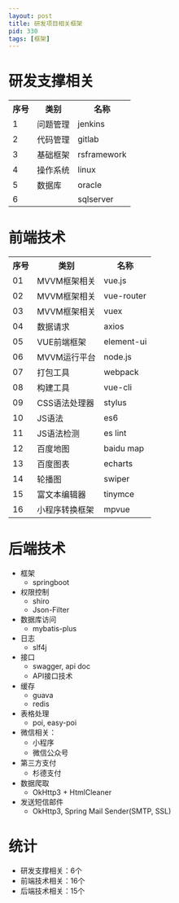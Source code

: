 ```yaml
---
layout: post
title: 研发项目相关框架
pid: 330
tags: [框架]
---
```


# 研发支撑相关

<table>
<tr><th>序号</th><th>类别</th><th>名称</th></tr>
<tr><td>1</td><td>问题管理</td><td>jenkins</td></tr>
<tr><td>2</td><td>代码管理</td><td>gitlab</td></tr>
<tr><td>3</td><td>基础框架</td><td>rsframework</td></tr>
<tr><td>4</td><td>操作系统</td><td>linux</td></tr>
<tr><td>5</td><td>数据库</td><td>oracle</td></tr>
<tr><td>6</td><td></td><td>sqlserver</td></tr>
</table>

# 前端技术

<table>
<tr><th>序号</th><th>类别</th><th>名称</th></tr>
<tr><td>01</td><td>MVVM框架相关</td><td>vue.js</td></tr>
<tr><td>02</td><td>MVVM框架相关</td><td>vue-router</td></tr>
<tr><td>03</td><td>MVVM框架相关</td><td>vuex</td></tr>
<tr><td>04</td><td>数据请求</td><td>axios</td></tr>
<tr><td>05</td><td>VUE前端框架</td><td>element-ui</td></tr>
<tr><td>06</td><td>MVVM运行平台</td><td>node.js</td></tr>
<tr><td>07</td><td>打包工具</td><td>webpack</td></tr>
<tr><td>08</td><td>构建工具</td><td>vue-cli</td></tr>
<tr><td>09</td><td>CSS语法处理器</td><td>stylus</td></tr>
<tr><td>10</td><td>JS语法</td><td>es6</td></tr>
<tr><td>11</td><td>JS语法检测</td><td>es lint</td></tr>
<tr><td>12</td><td>百度地图</td><td>baidu map</td></tr>
<tr><td>13</td><td>百度图表</td><td>echarts</td></tr>
<tr><td>14</td><td>轮播图</td><td>swiper</td></tr>
<tr><td>15</td><td>富文本编辑器</td><td>tinymce</td></tr>
<tr><td>16</td><td>小程序转换框架</td><td>mpvue</td></tr>
</table>

# 后端技术
+ 框架
  + springboot
+ 权限控制
  + shiro
  + Json-Filter
+ 数据库访问
  + mybatis-plus
+ 日志
  + slf4j
+ 接口
  + swagger, api doc
  + API接口技术
+ 缓存
  + guava
  + redis
+ 表格处理
  + poi, easy-poi
+ 微信相关：
  + 小程序
  + 微信公众号
+ 第三方支付
  + 杉德支付
+ 数据爬取
  + OkHttp3 + HtmlCleaner
+ 发送短信邮件
  + OkHttp3, Spring Mail Sender(SMTP, SSL)

# 统计

+ 研发支撑相关：6个
+ 前端技术相关：16个
+ 后端技术相关：15个
